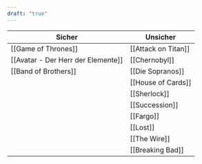 ```yaml
---
draft: "true"
---
```


| Sicher                             | Unsicher            |
| ---------------------------------- | ------------------- |
| [[Game of Thrones]]                | [[Attack on Titan]] |
| [[Avatar - Der Herr der Elemente]] | [[Chernobyl]]       |
| [[Band of Brothers]]               | [[Die Sopranos]]    |
|                                    | [[House of Cards]]  |
|                                    | [[Sherlock]]        |
|                                    | [[Succession]]      |
|                                    | [[Fargo]]           |
|                                    | [[Lost]]            |
|                                    | [[The Wire]]        |
|                                    | [[Breaking Bad]]    |
